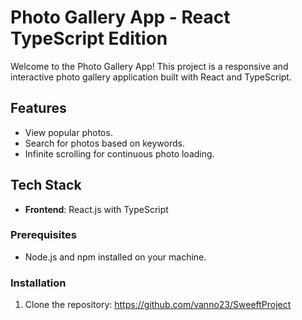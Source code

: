 # Photo Gallery App - React TypeScript Edition

Welcome to the Photo Gallery App! This project is a responsive and interactive photo gallery application built with React and TypeScript.

## Features

- View popular photos.
- Search for photos based on keywords.
- Infinite scrolling for continuous photo loading.

## Tech Stack

- **Frontend**: React.js with TypeScript

### Prerequisites

- Node.js and npm installed on your machine.

### Installation

1. Clone the repository:
https://github.com/vanno23/SweeftProject
